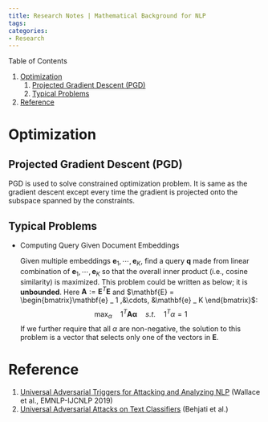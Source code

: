 ```yaml
---
title: Research Notes | Mathematical Background for NLP
tags: 
categories:
- Research
---
```


Table of Contents

1. [Optimization](#optimization)
	1. [Projected Gradient Descent (PGD)](#projected-gradient-descent-pgd)
	1. [Typical Problems](#typical-problems)
1. [Reference](#reference)




# Optimization

## Projected Gradient Descent (PGD)

PGD is used to solve constrained optimization problem. It is same as the gradient descent except every time the gradient is projected onto the subspace spanned by the constraints.

## Typical Problems

-   Computing Query Given Document Embeddings

    Given multiple embeddings $\mathbf{e} _ 1, \cdots, \mathbf{e} _ K$, find a query $\mathbf{q}$ made from linear combination of $\mathbf{e} _ 1,\cdots, \mathbf{e} _ K$ so that the overall inner product (i.e., cosine similarity) is maximized. This problem could be written as below; it is **unbounded**. Here $\mathbf{A} := \mathbf{E}^T\mathbf{E}$ and $\mathbf{E} = \begin{bmatrix}\mathbf{e} _ 1 ,&\cdots, &\mathbf{e} _ K \end{bmatrix}$:
    $$
    \max _ \alpha\quad 1^T \mathbf{A\alpha}\quad s.t.\quad 1^T \alpha = 1
    $$
    If we further require that all $\alpha$ are non-negative, the solution to this problem is a vector that selects only one of the vectors in $\mathbf{E}$.

    



# Reference

1. [Universal Adversarial Triggers for Attacking and Analyzing NLP](https://aclanthology.org/D19-1221) (Wallace et al., EMNLP-IJCNLP 2019)
2. [Universal Adversarial Attacks on Text Classifiers](https://ieeexplore.ieee.org/document/8682430) (Behjati et al.)
